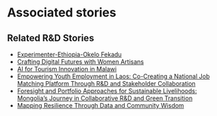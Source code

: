 # Associated stories

<!-- !!DO NOT REMOVE!! start autogenerated hyperlinks -->
## Related R&D Stories
- [Experimenter-Ethiopia-Okelo Fekadu](/stories/?doc=Experimenters_ETH)
- [Crafting Digital Futures with Women Artisans](/stories/?doc=Explorers_GHA)
- [AI for Tourism Innovation in Malawi](/stories/?doc=Explorers_MWI)
- [Empowering Youth Employment in Laos: Co-Creating a National Job Matching Platform Through R&D and Stakeholder Collaboration](/stories/?doc=Explorers_LAO)
- [Foresight and Portfolio Approaches for Sustainable Livelihoods: Mongolia’s Journey in Collaborative R&D and Green Transition](/stories/?doc=Explorers_MNG)
- [Mapping Resilience Through Data and Community Wisdom](/stories/?doc=Explorers_SOM)
<!-- !!DO NOT REMOVE!! end autogenerated hyperlinks -->